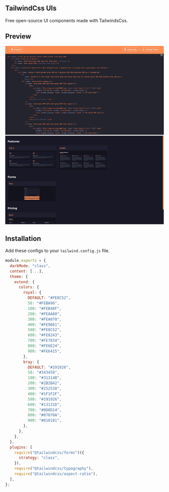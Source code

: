 ## TailwindCss UIs

Free open-source UI components made with TailwindsCss.

## Preview

![Image](./preview.jpg)
![Image](./preview2.jpg)

## Installation

Add these configs to your `tailwind.config.js` file.

```js
module.exports = {
  darkMode: "class",
  content: [...],
  theme: {
    extend: {
      colors: {
        royal: {
          DEFAULT: "#FE8C52",
          50: "#FEBA96",
          100: "#FEB48F",
          200: "#FEAA80",
          300: "#FEA070",
          400: "#FE9661",
          500: "#FE8C52",
          600: "#FE8243",
          700: "#FE7834",
          800: "#FE6E24",
          900: "#FE6415",
        },
        bray: {
          DEFAULT: "#191926",
          50: "#343450",
          100: "#31314B",
          200: "#2B2B42",
          300: "#252538",
          400: "#1F1F2F",
          500: "#191926",
          600: "#13131D",
          700: "#0D0D14",
          800: "#07070A",
          900: "#010101",
        },
      },
    },
  },
  plugins: [
    require("@tailwindcss/forms")({
      strategy: "class",
    }),
    require("@tailwindcss/typography"),
    require("@tailwindcss/aspect-ratio"),
  ],
};
```
